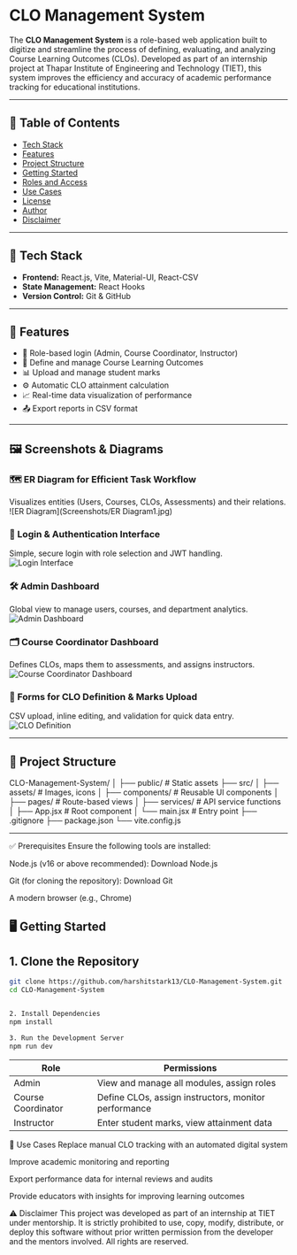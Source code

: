 # CLO Management System

The **CLO Management System** is a role-based web application built to digitize and streamline the process of defining, evaluating, and analyzing Course Learning Outcomes (CLOs). Developed as part of an internship project at Thapar Institute of Engineering and Technology (TIET), this system improves the efficiency and accuracy of academic performance tracking for educational institutions.

---

## 📌 Table of Contents

- [Tech Stack](#-tech-stack)
- [Features](#-features)
- [Project Structure](#-project-structure)
- [Getting Started](#-getting-started)
- [Roles and Access](#-roles-and-access)
- [Use Cases](#-use-cases)
- [License](#-license)
- [Author](#-author)
- [Disclaimer](#-disclaimer)

---

## 🔧 Tech Stack

- **Frontend:** React.js, Vite, Material-UI, React-CSV
- **State Management:** React Hooks
- **Version Control:** Git & GitHub

---

## 🚀 Features

- 🔐 Role-based login (Admin, Course Coordinator, Instructor)
- 📄 Define and manage Course Learning Outcomes
- 📊 Upload and manage student marks
- ⚙️ Automatic CLO attainment calculation
- 📈 Real-time data visualization of performance
- 📤 Export reports in CSV format

---

## 🖼️ Screenshots & Diagrams

### 🗺️ ER Diagram for Efficient Task Workflow  
Visualizes entities (Users, Courses, CLOs, Assessments) and their relations.  
![ER Diagram](Screenshots/ER Diagram1.jpg)

### 🔐 Login & Authentication Interface  
Simple, secure login with role selection and JWT handling.  
![Login Interface](Screenshots/login-page-2.jpg)

### 🛠️ Admin Dashboard  
Global view to manage users, courses, and department analytics.  
![Admin Dashboard](Screenshots/admin-dashboard-3.jpg)

### 🗂️ Course Coordinator Dashboard  
Defines CLOs, maps them to assessments, and assigns instructors.  
![Course Coordinator Dashboard](Screenshots/cc-dashboard-4.jpg)

### 📝 Forms for CLO Definition & Marks Upload  
CSV upload, inline editing, and validation for quick data entry.  
![CLO Definition](Screenshots/clo-def-5.jpg)



---

## 📁 Project Structure

CLO-Management-System/
│
├── public/ # Static assets
├── src/
│ ├── assets/ # Images, icons
│ ├── components/ # Reusable UI components
│ ├── pages/ # Route-based views
│ ├── services/ # API service functions
│ ├── App.jsx # Root component
│ └── main.jsx # Entry point
├── .gitignore
├── package.json
└── vite.config.js


---

✅ Prerequisites
Ensure the following tools are installed:

Node.js (v16 or above recommended): Download Node.js

Git (for cloning the repository): Download Git

A modern browser (e.g., Chrome)

## 🖥️ Getting Started

## 1. Clone the Repository

```bash
git clone https://github.com/harshitstark13/CLO-Management-System.git
cd CLO-Management-System


2. Install Dependencies
npm install

3. Run the Development Server
npm run dev
```

| Role               | Permissions                                          |
| ------------------ | ---------------------------------------------------- |
| Admin              | View and manage all modules, assign roles            |
| Course Coordinator | Define CLOs, assign instructors, monitor performance |
| Instructor         | Enter student marks, view attainment data            |


📌 Use Cases
Replace manual CLO tracking with an automated digital system

Improve academic monitoring and reporting

Export performance data for internal reviews and audits

Provide educators with insights for improving learning outcomes


⚠️ Disclaimer
This project was developed as part of an internship at TIET under mentorship.
It is strictly prohibited to use, copy, modify, distribute, or deploy this software without prior written permission from the developer and the mentors involved.
All rights are reserved.
